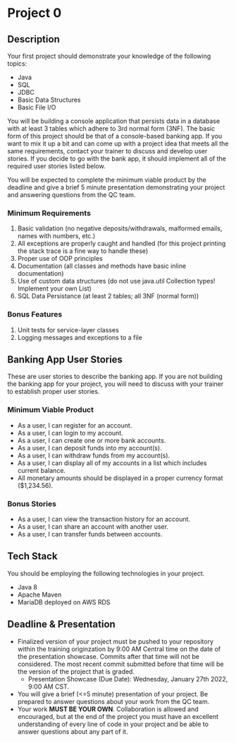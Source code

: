 # Project 0

## Description

Your first project should demonstrate your knowledge of the following topics: 
 - Java
 - SQL
 - JDBC
 - Basic Data Structures
 - Basic File I/O

You will be building a console application that persists data in a database with at least 3 tables which adhere to 3rd normal form (3NF). The basic form of this project should be that of a console-based banking app. If you want to mix it up a bit and can come up with a project idea that meets all the same requirements, contact your trainer to discuss and develop user stories. If you decide to go with the bank app, it should implement all of the required user stories listed below.
  
You will be expected to complete the minimum viable product by the deadline and give a brief 5 minute presentation demonstrating your project and answering questions from the QC team.

### Minimum Requirements
1. Basic validation (no negative deposits/withdrawals, malformed emails, names with numbers, etc.)
1. All exceptions are properly caught and handled (for this project printing the stack trace is a fine way to handle these)
1. Proper use of OOP principles
1. Documentation (all classes and methods have basic inline documentation)
1. Use of custom data structures (do not use java.util Collection types! Implement your own List)
1. SQL Data Persistance (at least 2 tables; all 3NF (normal form))

### Bonus Features
1. Unit tests for service-layer classes
1. Logging messages and exceptions to a file


## Banking App User Stories
These are user stories to describe the banking app. If you are not building the banking app for your project, you will need to discuss with your trainer to establish proper user stories.

### Minimum Viable Product
* As a user, I can register for an account.
* As a user, I can login to my account.
* As a user, I can create one or more bank accounts.
* As a user, I can deposit funds into my account(s).
* As a user, I can withdraw funds from my account(s).
* As a user, I can display all of my accounts in a list which includes current balance.
* All monetary amounts should be displayed in a proper currency format ($1,234.56).

### Bonus Stories
 - As a user, I can view the transaction history for an account.
 - As a user, I can share an account with another user.
 - As a user, I can transfer funds between accounts.

## Tech Stack
You should be employing the following technologies in your project.
 - Java 8
 - Apache Maven
 - MariaDB deployed on AWS RDS

## Deadline & Presentation
 - Finalized version of your project must be pushed to your repository within the training originzation by 9:00 AM Central time on the date of the presentation showcase. Commits after that time will not be considered. The most recent commit submitted before that time will be the version of the project that is graded.
   - Presentation Showcase (Due Date): Wednesday, January 27th 2022, 9:00 AM CST.
 - You will give a brief (<=5 minute) presentation of your project. Be prepared to answer questions about your work from the QC team.
 - Your work **MUST BE YOUR OWN**. Collaboration is allowed and encouraged, but at the end of the project you must have an excellent understanding of every line of code in your project and be able to answer questions about any part of it.
